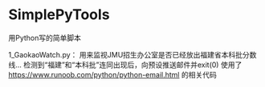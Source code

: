 # SimplePyTools
用Python写的简单脚本

1_GaokaoWatch.py：
  用来监视JMU招生办公室是否已经放出福建省本科批分数线...
  检测到“福建”和“本科批”连同出现后，向预设推送邮件并exit(0)
  使用了 https://www.runoob.com/python/python-email.html 的相关代码
